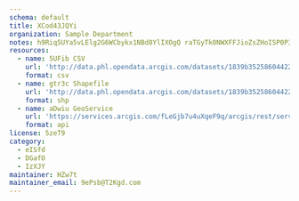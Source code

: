 ```yaml
---
schema: default
title: XCod43JQYi 
organization: Sample Department 
notes: h9Riq5UYa5vLElg2G6WCbykx1NBd8YlIXOgQ raTGyTk0NWXFFJioZsZHoISP0P3uuDA6pscVL wVjQDKHmnS27K4n8fMt3qE1ev 
resources:
  - name: 5UFib CSV
    url: 'http://data.phl.opendata.arcgis.com/datasets/1839b35258604422b0b520cbb668df0d_0.csv'
    format: csv
  - name: gtr3c Shapefile
    url: 'http://data.phl.opendata.arcgis.com/datasets/1839b35258604422b0b520cbb668df0d_0.zip'
    format: shp
  - name: aDwiu GeoService
    url: 'https://services.arcgis.com/fLeGjb7u4uXqeF9q/arcgis/rest/services/Air_Monitoring_Stations/FeatureServer/0/query'
    format: api
license: 5zeT9 
category:
  - eISfd 
  - DGafO 
  - IzXJY 
maintainer: HZw7t  
maintainer_email: 9ePsb@T2Kgd.com
---
```

